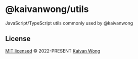 # @kaivanwong/utils

JavaScript/TypeScript utils commonly used by @kaivanwong

## License

[MIT licensed](./LICENSE) © 2022-PRESENT [Kaivan Wong](https://github.com/kaivanwong)
